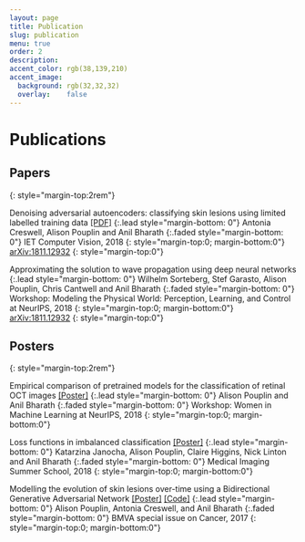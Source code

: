 ```yaml
---
layout: page
title: Publication
slug: publication
menu: true
order: 2
description:
accent_color: rgb(38,139,210)
accent_image:
  background: rgb(32,32,32)
  overlay:    false
---
```



# Publications

## Papers
{: style="margin-top:2rem"}

Denoising adversarial autoencoders: classifying skin lesions using limited labelled training data [\[PDF\]](https://digital-library.theiet.org/content/journals/10.1049/iet-cvi.2018.5243)
{:.lead style="margin-bottom: 0"}
Antonia Creswell, Alison Pouplin and Anil Bharath
{:.faded style="margin-bottom: 0"}
IET Computer Vision, 2018
{: style="margin-top:0; margin-bottom:0"}
[arXiv:1811.12932](https://arxiv.org/abs/1801.00693.pdf)
{: style="margin-top:0"}

Approximating the solution to wave propagation using deep neural networks
{:.lead style="margin-bottom: 0"}
Wilhelm Sorteberg, Stef Garasto, Alison Pouplin, Chris Cantwell and Anil Bharath
{:.faded style="margin-bottom: 0"}
Workshop: Modeling the Physical World: Perception, Learning, and Control at NeurIPS, 2018
{: style="margin-top:0; margin-bottom:0"}
[arXiv:1811.12932](https://arxiv.org/abs/1812.01609.pdf)
{: style="margin-top:0"}

## Posters
{: style="margin-top:2rem"}

Empirical comparison of pretrained models for the classification of retinal OCT images
[\[Poster\]](https://drive.google.com/file/d/1OjQRuIo2IQFFRWizP-2iGuweDZ9vgDw0/view?usp=sharing)
{:.lead style="margin-bottom: 0"}
Alison Pouplin and Anil Bharath
{:.faded style="margin-bottom: 0"}
Workshop: Women in Machine Learning at NeurIPS, 2018
{: style="margin-top:0; margin-bottom:0"}

Loss functions in imbalanced classification [\[Poster\]](https://drive.google.com/file/d/1qEV63nPwcGs7AhAL3TWeswMIKHBhtd5l/view?usp=sharing)
{:.lead style="margin-bottom: 0"}
Katarzina Janocha, Alison Pouplin, Claire Higgins, Nick Linton and Anil Bharath
{:.faded style="margin-bottom: 0"}
Medical Imaging Summer School, 2018
{: style="margin-top:0; margin-bottom:0"}

Modelling the evolution of skin lesions over-time using a Bidirectional Generative Adversarial Network [\[Poster\]](https://drive.google.com/file/d/1CcR3yvZTdEth1oIe3YYLUV_BDi7pfjVR/view?usp=sharing) [\[Code\]](https://github.com/a-pouplin/thesis-code)
{:.lead style="margin-bottom: 0"}
Alison Pouplin, Antonia Creswell, and Anil Bharath
{:.faded style="margin-bottom: 0"}
BMVA special issue on Cancer, 2017
{: style="margin-top:0; margin-bottom:0"}
